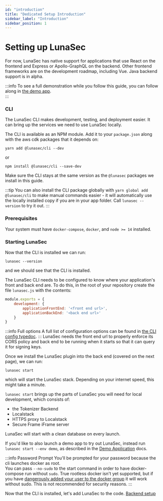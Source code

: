 ```yaml
---
id: "introduction"
title: "Dedicated Setup Introduction"
sidebar_label: "Introduction"
sidebar_position: 1
---
```

<!--
  ~ Copyright by LunaSec (owned by Refinery Labs, Inc)
  ~
  ~ Licensed under the Creative Commons Attribution-ShareAlike 4.0 International
  ~ (the "License"); you may not use this file except in compliance with the
  ~ License. You may obtain a copy of the License at
  ~
  ~ https://creativecommons.org/licenses/by-sa/4.0/legalcode
  ~
  ~ See the License for the specific language governing permissions and
  ~ limitations under the License.
  ~
-->
# Setting up LunaSec

For now, LunaSec has native support for applications that use React on the frontend and Express or Apollo-GraphQL 
on the backend. Other frontend frameworks are on the development roadmap, including Vue. Java backend support is in alpha.  

:::info
To see a full demonstration while you follow this guide, you can follow along in [the demo app](/pages/overview/demo-app/walkthrough).  
:::

### CLI
The LunaSec CLI makes development, testing, and deployment easier.  It can bring up the services we need to use LunaSec locally.

The CLI is available as an NPM module. Add it to your `package.json` along with the aws cdk packages that it depends on:

`yarn add @lunasec/cli --dev`

or

`npm install @lunasec/cli --save-dev`

Make sure the CLI stays at the same version as the `@lunasec` packages we install in this guide.

:::tip
You can also install the CLI package globally with `yarn global add @lunasec/cli` to make manual commands easier - it will automatically use the locally installed copy if you are in your app folder. Call `lunasec --version` to try it out.
:::

### Prerequisites
Your system must have `docker-compose`, `docker`, and `node >= 14` installed.

### Starting LunaSec

Now that the CLI is installed we can run:
```shell
lunasec --version
```
and we should see that the CLI is installed.

The LunaSec CLI needs to be configured to know where your application's front and back end are. To do this, in the root of your repository create the file `lunasec.js` with the contents:
```js
module.exports = {
    development: {
        applicationFrontEnd: '<front end url>',
        applicationBackEnd: '<back end url>'
    }
}
```
:::info Full options
A full list of configuration options can be found in [the CLI config typedoc](/pages/cli-config/interfaces/LunaSecStackConfigOptions/).
:::
LunaSec needs the front end url to properly enforce its CORS policy and back end to be running when it starts so that it can query it for signing keys.

Once we install the LunaSec plugin into the back end (covered on the next page), we can run:
```shell
lunasec start
``` 
 which will start the LunaSec stack.  Depending on your internet speed, this might take a minute.


`lunasec start` brings up the parts of LunaSec you will need for local development, which consists of:
* the Tokenizer Backend 
* Localstack 
* HTTPS proxy to Localstack
* Secure Frame iFrame server  
  
LunaSec will start with a clean database on every launch.

If you'd like to also launch a demo app to try out LunaSec, instead run `lunasec start --env demo`, as described in the [Demo Application](/pages/overview/demo-app/overview) docs.

:::info Password Prompt
You'll be prompted for your password because the cli launches docker as root.  
You can pass `--no-sudo` to the start command in order to have docker-compose run without `sudo`.
True rootless docker isn't yet supported, but if you have
[dangerously added your user to the docker group](https://docs.docker.com/engine/install/linux-postinstall/) it will work without sudo.  This is not recommended for security reasons.
:::

Now that the CLI is installed, let's add LunaSec to the code. [Backend setup](/pages/getting-started/dedicated-tokenizer/backend-setup)